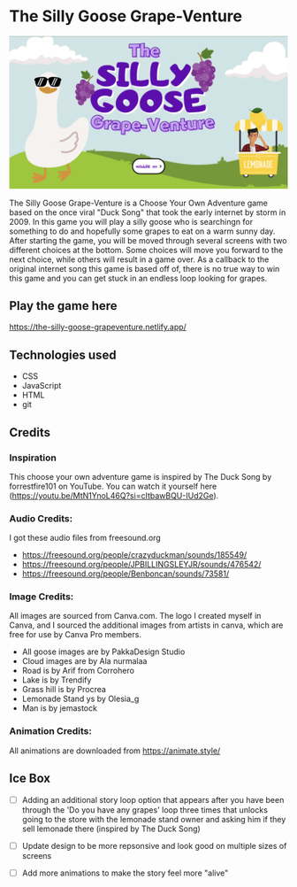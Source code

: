 # The Silly Goose Grape-Venture

![image of first page of game](./assets/Images/game-screenshot.png)

The Silly Goose Grape-Venture is a Choose Your Own Adventure game based on the once viral "Duck Song" that took the early internet by storm in 2009. In this game you will play a silly goose who is searchingn for something to do and hopefully some grapes to eat on a warm sunny day. After starting the game, you will be moved through several screens with two different choices at the bottom. Some choices will move you forward to the next choice, while others will result in a game over. As a callback to the original internet song this game is based off of, there is no true way to win this game and you can get stuck in an endless loop looking for grapes.

## Play the game here
https://the-silly-goose-grapeventure.netlify.app/

## Technologies used
- CSS
- JavaScript
- HTML
- git

## Credits

### Inspiration
This choose your own adventure game is inspired by The Duck Song by forrestfire101 on YouTube. You can watch it yourself here (https://youtu.be/MtN1YnoL46Q?si=cItbawBQU-IUd2Ge).

### Audio Credits:
I got these audio files from freesound.org 
- https://freesound.org/people/crazyduckman/sounds/185549/
- https://freesound.org/people/JPBILLINGSLEYJR/sounds/476542/
- https://freesound.org/people/Benboncan/sounds/73581/

### Image Credits:
All images are sourced from Canva.com. The logo I created myself in Canva, and I sourced the additional images from artists in canva, which are free for use by Canva Pro members.
- All goose images are by PakkaDesign Studio
- Cloud images are by Ala nurmalaa
- Road is by Arif from Corrohero
- Lake is by Trendify
- Grass hill is by Procrea
- Lemonade Stand ys by Olesia_g
- Man is by jemastock

### Animation Credits:
All animations are downloaded from https://animate.style/

## Ice Box
 - [ ] Adding an additional story loop option that appears after you have been through the 'Do you have any grapes' loop three times that unlocks going to the store with the lemonade stand owner and asking him if they sell lemonade there (inspired by The Duck Song)
 - [ ] Update design to be more repsonsive and look good on multiple sizes of screens
 - [ ] Add more animations to make the story feel more "alive"




